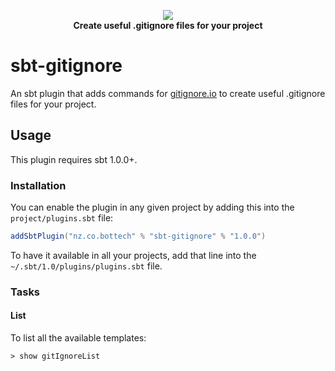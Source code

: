 <p align="center">
    <a href="https://www.gitignore.io">
        <img src="https://cdn.rawgit.com/joeblau/gitignore.io/master/Public/img/gitignoreio.svg" />
    </a>
    <br>
    <strong>Create useful .gitignore files for your project</strong>
</p>

# sbt-gitignore

An sbt plugin that adds commands for [gitignore.io](https://www.gitignore.io/) to create useful .gitignore files for your project.

## Usage

This plugin requires sbt 1.0.0+.

### Installation

You can enable the plugin in any given project by adding this into the `project/plugins.sbt` file:
```scala
addSbtPlugin("nz.co.bottech" % "sbt-gitignore" % "1.0.0")
```

To have it available in all your projects, add that line into the `~/.sbt/1.0/plugins/plugins.sbt` file.

### Tasks

#### List

To list all the available templates:
```sbtshell
> show gitIgnoreList
```
